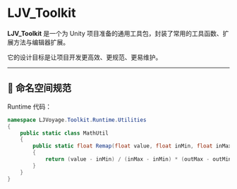 # LJV_Toolkit

**LJV_Toolkit** 是一个为 Unity 项目准备的通用工具包，封装了常用的工具函数、扩展方法与编辑器扩展。

它的设计目标是让项目开发更高效、更规范、更易维护。

---


## 🧠 命名空间规范

Runtime 代码：
```csharp
namespace LJVoyage.Toolkit.Runtime.Utilities
{
    public static class MathUtil
    {
        public static float Remap(float value, float inMin, float inMax, float outMin, float outMax)
        {
            return (value - inMin) / (inMax - inMin) * (outMax - outMin) + outMin;
        }
    }
}